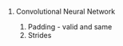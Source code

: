 <ol>
<li>Convolutional Neural Network
</li>
        <ol>
           <li>Padding - valid and same</li>
           <li>Strides</li>
        </ol>
</ol>

